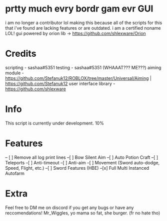 # prtty much evry bordr gam evr GUI

i am no longer a contributor lol
making this because all of the scripts for this that i've found are lacking features or are outdated.
i am a certified noname LOL!
gui powered by orion lib -> https://github.com/shlexware/Orion

# Credits
scripting - sashaa#5351
testing - sashaa#5351 (WHAAAT??? ME???)
aiming module - https://github.com/Stefanuk12/ROBLOX/tree/master/Universal/Aiming | https://github.com/Stefanuk12
user interface library - https://github.com/shlexware

# Info
This script is currently under development.
10%

# Features
– [ ] Remove all log print lines
–[ ] Bow Silent Aim
–[ ] Auto Potion Craft
–[ ] Teleports
–[ ] Anti-timeout
–[ ] Anti-aim
–[ ] Movement (Sword auto-dodge, Speed, Flight, etc.)
–[ ] Sword Features (HBE)
–[x] Full Multi Instanced Autofarm

# Extra
Feel free to DM me on discord if you get any bugs or have any reccomendations!
Mr_Wiggles, yo mama so fat, she burger. (fr no hate tho)
